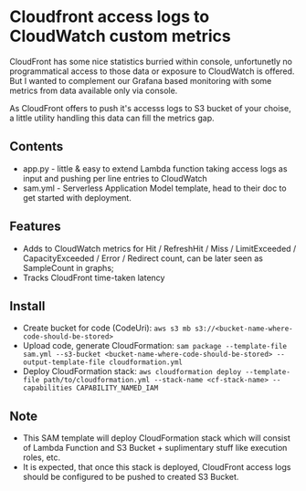 Cloudfront access logs to CloudWatch custom metrics
====

CloudFront has some nice statistics burried within console, unfortunetly no programmatical access to those data or exposure to CloudWatch is offered.
But I wanted to complement our Grafana based monitoring with some metrics from data available only via console. 

As CloudFront offers to push it's accesss logs to S3 bucket of your choise, a little utility handling this data can fill the metrics gap.

Contents
----
- app.py - little & easy to extend Lambda function taking access logs as input and pushing per line entries to CloudWatch
- sam.yml - Serverless Application Model template, head to their doc to get started with deployment.

Features
----
- Adds to CloudWatch metrics for Hit / RefreshHit / Miss / LimitExceeded / CapacityExceeded / Error / Redirect count, can be later seen as SampleCount in graphs;
- Tracks CloudFront time-taken latency


Install
----
- Create bucket for code (CodeUri): `aws s3 mb s3://<bucket-name-where-code-should-be-stored>`
- Upload code, generate CloudFormation: `sam package --template-file sam.yml --s3-bucket <bucket-name-where-code-should-be-stored> --output-template-file cloudformation.yml`
- Deploy CloudFormation stack: `aws cloudformation deploy --template-file path/to/cloudformation.yml --stack-name <cf-stack-name> --capabilities CAPABILITY_NAMED_IAM`


Note
----
- This SAM template will deploy CloudFormation stack which will consist of Lambda Function and S3 Bucket + suplimentary stuff like execution roles, etc.
- It is expected, that once this stack is deployed, CloudFront access logs should be configured to be pushed to created S3 Bucket.  